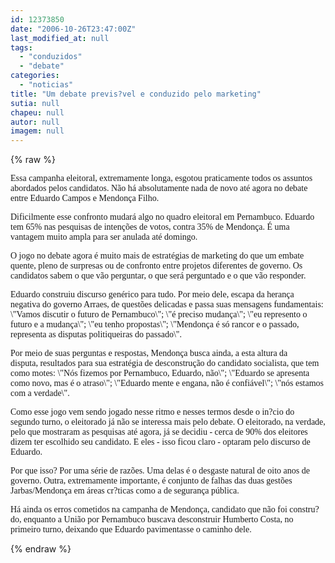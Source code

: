 ```yaml
---
id: 12373850
date: "2006-10-26T23:47:00Z"
last_modified_at: null
tags:
  - "conduzidos"
  - "debate"
categories:
  - "noticias"
title: "Um debate previs?vel e conduzido pelo marketing"
sutia: null
chapeu: null
autor: null
imagem: null
---
```

{% raw %}
<p><P><FONT face=Verdana>Essa campanha eleitoral, extremamente longa, esgotou praticamente todos os assuntos abordados pelos candidatos. Não há absolutamente nada de novo até agora no debate entre Eduardo Campos e Mendonça Filho. </FONT></P></p>
<p><P><FONT face=Verdana>Dificilmente esse confronto mudará algo no quadro eleitoral em Pernambuco. Eduardo tem 65% nas pesquisas de intenções de votos, contra 35% de Mendonça. É uma vantagem muito ampla para ser anulada até domingo.</FONT></P></p>
<p><P><FONT face=Verdana>O jogo no debate agora é muito mais de estratégias de marketing do que um embate quente, pleno de surpresas ou de confronto entre projetos diferentes de governo. Os candidatos sabem o que vão perguntar, o que será perguntado e o que vão responder.</FONT></P></p>
<p><P><FONT face=Verdana>Eduardo construiu discurso genérico para tudo. Por meio dele, escapa da herança negativa do governo Arraes, de questões delicadas e passa suas mensagens fundamentais: \"Vamos discutir o futuro de Pernambuco\"; \"é preciso mudança\"; \"eu represento o futuro e a mudança\"; \"eu tenho propostas\"; \"Mendonça é só rancor e o passado, representa as disputas politiqueiras do passado\".</FONT></P></p>
<p><P><FONT face=Verdana>Por meio de suas perguntas e respostas, Mendonça busca ainda, a esta altura da disputa,&nbsp;resultados para sua estratégia de desconstrução do candidato socialista, que tem como motes: \"Nós fizemos por Pernambuco, Eduardo, não\"; \"Eduardo se apresenta como novo, mas é o atraso\"; \"Eduardo mente e engana, não é confiável\"; \"nós estamos com a verdade\".</FONT></P></p>
<p><P><FONT face=Verdana>Como esse jogo vem sendo jogado nesse ritmo e nesses termos desde o in?cio do segundo turno, o eleitorado já não se interessa mais pelo debate. O eleitorado, na verdade, pelo que mostraram as pesquisas até agora, já se decidiu - cerca de 90% dos eleitores dizem ter escolhido seu candidato. E eles - isso ficou claro - optaram pelo discurso de Eduardo.</FONT></P></p>
<p><P><FONT face=Verdana>Por que isso? Por uma série de razões. Uma delas é o desgaste natural de oito anos de governo. Outra, extremamente importante, é conjunto de falhas das duas gestões Jarbas/Mendonça em áreas cr?ticas como a de segurança pública. </FONT></P></p>
<p><P><FONT face=Verdana>Há ainda os erros cometidos na campanha de Mendonça, candidato que não foi constru?do, enquanto a União por Pernambuco buscava desconstruir Humberto Costa, no primeiro turno, deixando que Eduardo pavimentasse o caminho dele.</FONT></P> </p>
{% endraw %}